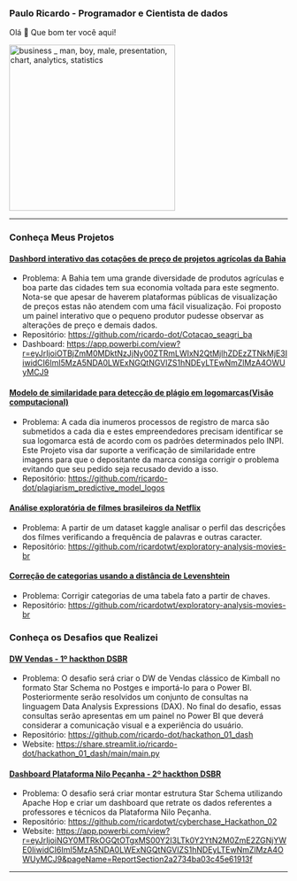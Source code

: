 ### Paulo Ricardo - Programador e Cientista de dados

Olá 👋
Que bom ter você aqui!

<img alt="business _ man, boy, male, presentation, chart, analytics, statistics" src="https://user-images.githubusercontent.com/48892066/151630098-3de63922-8f3f-4005-aefd-52abfdfc9f35.svg" style="height: 300px">
</img>

---

### Conheça Meus Projetos

#### [Dashbord interativo das cotações de preço de projetos agrícolas da Bahia](https://github.com/ricardo-dot/Cotacao_seagri_ba)
* Problema: A Bahia tem uma grande diversidade de produtos agrículas e boa parte das cidades tem sua economia voltada para este segmento. Nota-se que apesar de haverem plataformas públicas de visualização de preços estas não atendem com uma fácil visualização. Foi proposto um painel interativo que o pequeno produtor pudesse observar as alterações de preço e demais dados.
* Repositório: https://github.com/ricardo-dot/Cotacao_seagri_ba
* Dashboard: https://app.powerbi.com/view?r=eyJrIjoiOTBjZmM0MDktNzJjNy00ZTRmLWIxN2QtMjlhZDEzZTNkMjE3IiwidCI6ImI5MzA5NDA0LWExNGQtNGVlZS1hNDEyLTEwNmZlMzA4OWUyMCJ9

#### [Modelo de similaridade para detecção de plágio em logomarcas(Visão computacional)](https://github.com/ricardo-dot/plagiarism_predictive_model_logos)
* Problema: A cada dia inumeros processos de registro de marca são submetidos a cada dia e estes empreendedores precisam identificar se sua logomarca está de acordo com os padrões determinados pelo INPI. Este Projeto visa dar suporte a verificação de similaridade entre imagens para que o depositante da marca consiga corrigir o problema evitando que seu pedido seja recusado devido a isso.
* Repositório: https://github.com/ricardo-dot/plagiarism_predictive_model_logos

#### [Análise exploratória de filmes brasileiros da Netflix](https://github.com/ricardotwt/exploratory-analysis-movies-br)
* Problema: A partir de um dataset kaggle analisar o perfil das descriçṍes dos filmes verificando a frequência de palavras e outras caracter.
* Repositório: https://github.com/ricardotwt/exploratory-analysis-movies-br

#### [Correção de categorias usando a distância de Levenshtein](https://github.com/paulonneves/levenshtein-groupby-keyvalue/blob/main/main.ipynb)
* Problema: Corrigir categorias de uma tabela fato a partir de chaves.
* Repositório: https://github.com/ricardotwt/exploratory-analysis-movies-br

### Conheça os Desafios que Realizei

#### [DW Vendas - 1º hackthon DSBR](https://github.com/ricardo-dot/hackathon_01_dash)
* Problema: O desafio será criar o DW de Vendas clássico de Kimball no formato Star Schema no Postges e importá-lo para o Power BI. Posteriormente serão resolvidos um conjunto de consultas na linguagem Data Analysis Expressions (DAX). No final do desafio, essas consultas serão apresentas em um painel no Power BI que deverá considerar a comunicação visual e a experiência do usuário.
* Repositório: https://github.com/ricardo-dot/hackathon_01_dash
* Website: https://share.streamlit.io/ricardo-dot/hackathon_01_dash/main/main.py

#### [Dashboard Plataforma Nilo Peçanha - 2º hackthon DSBR](https://github.com/ricardotwt/cyberchase_Hackathon_02)
* Problema: O desafio será criar montar estrutura Star Schema utilizando Apache Hop e criar um dashboard que retrate os dados referentes a professores e técnicos da Plataforma Nilo Peçanha.
* Repositório: https://github.com/ricardotwt/cyberchase_Hackathon_02
* Website: https://app.powerbi.com/view?r=eyJrIjoiNGY0MTRkOGQtOTgxMS00Y2I3LTk0Y2YtN2M0ZmE2ZGNjYWE0IiwidCI6ImI5MzA5NDA0LWExNGQtNGVlZS1hNDEyLTEwNmZlMzA4OWUyMCJ9&pageName=ReportSection2a2734ba03c45e61913f

---
